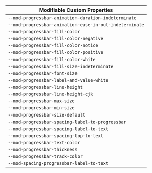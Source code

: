 | Modifiable Custom Properties                            |
| ------------------------------------------------------- |
| `--mod-progressbar-animation-duration-indeterminate`    |
| `--mod-progressbar-animation-ease-in-out-indeterminate` |
| `--mod-progressbar-fill-color`                          |
| `--mod-progressbar-fill-color-negative`                 |
| `--mod-progressbar-fill-color-notice`                   |
| `--mod-progressbar-fill-color-positive`                 |
| `--mod-progressbar-fill-color-white`                    |
| `--mod-progressbar-fill-size-indeterminate`             |
| `--mod-progressbar-font-size`                           |
| `--mod-progressbar-label-and-value-white`               |
| `--mod-progressbar-line-height`                         |
| `--mod-progressbar-line-height-cjk`                     |
| `--mod-progressbar-max-size`                            |
| `--mod-progressbar-min-size`                            |
| `--mod-progressbar-size-default`                        |
| `--mod-progressbar-spacing-label-to-progressbar`        |
| `--mod-progressbar-spacing-label-to-text`               |
| `--mod-progressbar-spacing-top-to-text`                 |
| `--mod-progressbar-text-color`                          |
| `--mod-progressbar-thickness`                           |
| `--mod-progressbar-track-color`                         |
| `--mod-spacing-progressbar-label-to-text`               |
